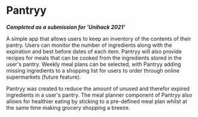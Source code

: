 # Pantryy

**_Completed as a submission for 'Unihack 2021'_**

A simple app that allows users to keep an inventory of the contents of their pantry. Users can monitor the number of ingredients along with the expiration and best before dates of each item. Pantryy will also provide recipes for meals that can be cooked from the ingredients stored in the user's pantry. Weekly meal plans can be selected, with Pantryy adding missing ingredients to a shopping list for users to order through online supermarkets (future feature).

Pantryy was created to reduce the amount of unused and therefor expired ingredients in a user's pantry. The meal planner component of Pantryy also allows for healthier eating by sticking to a pre-defined meal plan whilst at the same time making grocery shopping a breeze.

